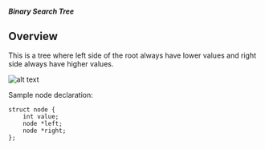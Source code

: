 ##### Binary Search Tree

## Overview

This is a tree where left side of the root always have lower values and right side always have higher values.

![alt text](https://upload.wikimedia.org/wikipedia/commons/d/da/Binary_search_tree.svg "Logo Title Text 1")

Sample node declaration:

```
struct node {
    int value;
    node *left;
    node *right;
};
```

